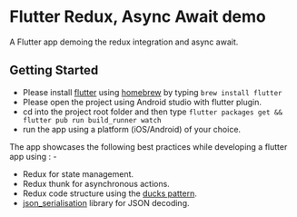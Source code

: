 # Flutter Redux, Async Await demo

A Flutter app demoing the redux integration and async await.

## Getting Started

- Please install [flutter](https://flutter.dev/) using [homebrew](https://brew.sh/) by typing `brew install flutter`
- Please open the project using Android studio with flutter plugin.
- cd into the project root folder and then type `flutter packages get && flutter pub run build_runner watch`
- run the app using a platform (iOS/Android) of your choice.


The app showcases the following best practices while developing a flutter app using : -

- Redux for state management.
- Redux thunk for asynchronous actions.
- Redux code structure using the [ducks pattern](https://github.com/erikras/ducks-modular-redux).
- [json_serialisation](https://pub.dev/packages/json_serializable) library for JSON decoding. 
